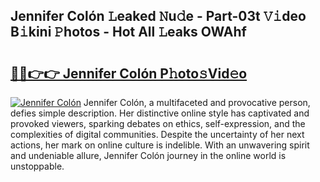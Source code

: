 ## Jennifer Colón 𝙻eaked 𝙽u𝚍e - Part-03t 𝚅𝚒deo B𝚒kini 𝙿hotos - Hot All 𝙻eaks OWAhf

# <h2><a href="http://ld04f0y.urlbe.top/?page=Jennifer+Col%c3%b3n">🔗🔗👉👉 Jennifer Colón P𝚑oto𝚜Vid𝚎o</a></h2>

[![Jennifer Colón](https://i.imgur.com/eBuTRDB.gif)](http://ld04f0y.urlbe.top/?page=Jennifer+Col%c3%b3n)
Jennifer Colón, a multifaceted and provocative person, defies simple description. Her distinctive online style has captivated and provoked viewers, sparking debates on ethics, self-expression, and the complexities of digital communities. Despite the uncertainty of her next actions, her mark on online culture is indelible. With an unwavering spirit and undeniable allure, Jennifer Colón journey in the online world is unstoppable.
